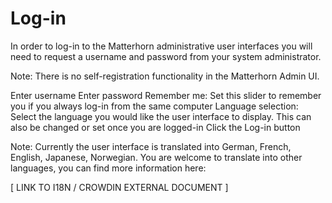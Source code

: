 # Log-in
In order to log-in to the Matterhorn administrative user interfaces you will need to request a username and password from your system administrator.

Note:  There is no self-registration functionality in the Matterhorn Admin UI.

Enter username
Enter password
Remember me: Set this slider to remember you if you always log-in from the same computer
Language selection: Select the language you would like the user interface to display. This can also be changed or set once you are logged-in
Click the Log-in button

Note: Currently the user interface is translated into German, French, English, Japanese, Norwegian. You are welcome to translate into other languages, you can find more information here:

[ LINK TO I18N / CROWDIN EXTERNAL DOCUMENT ]
